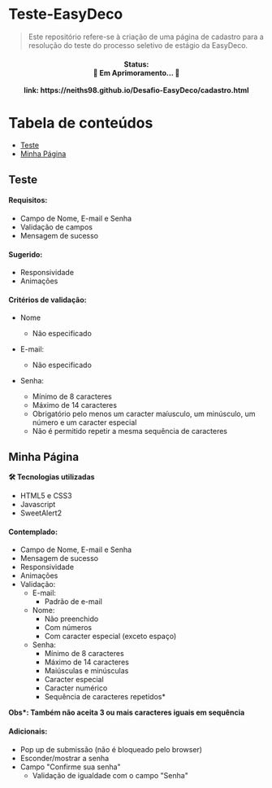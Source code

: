 # Teste-EasyDeco

>Este repositório refere-se à criação de uma página de cadastro para a resolução do teste do processo seletivo de estágio da EasyDeco.

<h4 align="center"> 
  Status: </br>
🎯  Em Aprimoramento... 🎯  <br/> <br/>
	link: https://neiths98.github.io/Desafio-EasyDeco/cadastro.html
</h4>

# Tabela de conteúdos
<!--ts-->
   * [Teste](#teste)
   * [Minha Página](#minha-página)
<!--te-->

## Teste

#### Requisitos:
  - Campo de Nome, E-mail e Senha
  - Validação de campos
  - Mensagem de sucesso
  
#### Sugerido:
  - Responsividade
  - Animações

#### Critérios de validação:
  - Nome
  	- Não especificado
		
  - E-mail:
    - Não especificado
    
 - Senha:
    - Mínimo de 8 caracteres
    - Máximo de 14 caracteres
    - Obrigatório pelo menos um caracter maíusculo, um minúsculo, um número e um caracter especial
    - Não é permitido repetir a mesma sequência de caracteres
    

## Minha Página

**🛠 Tecnologias utilizadas**

- HTML5 e CSS3
- Javascript
- SweetAlert2

#### Contemplado:
  - Campo de Nome, E-mail e Senha
  - Mensagem de sucesso
  - Responsividade
  - Animações
  - Validação:
  	- E-mail:
		- Padrão de e-mail
	- Nome:
		- Não preenchido
		- Com números
		- Com caracter especial (exceto espaço)
	- Senha:
		- Mínimo de 8 caracteres
		- Máximo de 14 caracteres
		- Maiúsculas e minúsculas
		- Caracter especial
		- Caracter numérico
		- Sequência de caracteres repetidos*
		
**Obs\*: Também não aceita 3 ou mais caracteres iguais em sequência**
		
      
#### Adicionais:
  - Pop up de submissão (não é bloqueado pelo browser)
  - Esconder/mostrar a senha
  - Campo "Confirme sua senha"
  	- Validação de igualdade com o campo "Senha"
  

  
  
  

